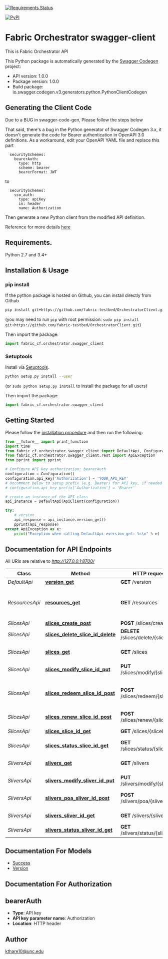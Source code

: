 [![Requirements Status](https://requires.io/github/fabric-testbed/OrchestratorClient/requirements.svg?branch=main)](https://requires.io/github/fabric-testbed/OrchestratorClient/requirements/?branch=main)

[![PyPI](https://img.shields.io/pypi/v/fabric-orchestrator-client?style=plastic)](https://pypi.org/project/fabric-orchestrator-client/)

# Fabric Orchestrator swagger-client
This is Fabric Orchestrator API

This Python package is automatically generated by the [Swagger Codegen](https://github.com/swagger-api/swagger-codegen) project:

- API version: 1.0.0
- Package version: 1.0.0
- Build package: io.swagger.codegen.v3.generators.python.PythonClientCodegen

## Generating the Client Code
Due to a BUG in swagger-code-gen, Please follow the steps below

That said, there's a bug in the Python generator of Swagger Codegen 3.x, it doesn't generate the code for Bearer authentication in OpenAPI 3.0 definitions. 
As a workaround, edit your OpenAPI YAML file and replace this part

```
  securitySchemes:
    bearerAuth:     
      type: http
      scheme: bearer
      bearerFormat: JWT  
```

to

```
  securitySchemes:
    sso_auth:
      type: apiKey
      in: header
      name: Authorization
```
Then generate a new Python client from the modified API definition.


Reference for more details [here](https://stackoverflow.com/questions/57920052/how-to-set-the-bearer-token-in-the-python-api-client-generated-by-swagger-codege)

## Requirements.

Python 2.7 and 3.4+

## Installation & Usage
### pip install

If the python package is hosted on Github, you can install directly from Github

```sh
pip install git+https://github.com/fabric-testbed/OrchestratorClient.git
```
(you may need to run `pip` with root permission: `sudo pip install git+https://github.com/fabric-testbed/OrchestratorClient.git`)

Then import the package:
```python
import fabric_cf.orchestrator.swagger_client 
```

### Setuptools

Install via [Setuptools](http://pypi.python.org/pypi/setuptools).

```sh
python setup.py install --user
```
(or `sudo python setup.py install` to install the package for all users)

Then import the package:
```python
import fabric_cf.orchestrator.swagger_client
```

## Getting Started

Please follow the [installation procedure](#installation--usage) and then run the following:

```python
from __future__ import print_function
import time
from fabric_cf.orchestrator.swagger_client import DefaultApi, Configuration, ApiClient
from fabric_cf.orchestrator.swagger_client.rest import ApiException
from pprint import pprint

# Configure API key authorization: bearerAuth
configuration = Configuration()
configuration.api_key['Authorization'] = 'YOUR_API_KEY'
# Uncomment below to setup prefix (e.g. Bearer) for API key, if needed
# configuration.api_key_prefix['Authorization'] = 'Bearer'

# create an instance of the API class
api_instance = DefaultApi(ApiClient(configuration))

try:
    # version
    api_response = api_instance.version_get()
    pprint(api_response)
except ApiException as e:
    print("Exception when calling DefaultApi->version_get: %s\n" % e)
```

## Documentation for API Endpoints

All URIs are relative to *http://127.0.0.1:8700/*

Class | Method | HTTP request | Description
------------ | ------------- | ------------- | -------------
*DefaultApi* | [**version_get**](docs/DefaultApi.md#version_get) | **GET** /version | version
*ResourcesApi* | [**resources_get**](docs/ResourcesApi.md#resources_get) | **GET** /resources | Retrieve a listing and description of available resources
*SlicesApi* | [**slices_create_post**](docs/SlicesApi.md#slices_create_post) | **POST** /slices/create | Create slice
*SlicesApi* | [**slices_delete_slice_id_delete**](docs/SlicesApi.md#slices_delete_slice_id_delete) | **DELETE** /slices/delete/{sliceID} | Delete slice.
*SlicesApi* | [**slices_get**](docs/SlicesApi.md#slices_get) | **GET** /slices | Retrieve a listing of user slices
*SlicesApi* | [**slices_modify_slice_id_put**](docs/SlicesApi.md#slices_modify_slice_id_put) | **PUT** /slices/modify/{sliceID} | Modify slice
*SlicesApi* | [**slices_redeem_slice_id_post**](docs/SlicesApi.md#slices_redeem_slice_id_post) | **POST** /slices/redeem/{sliceID} | Redeem resources reserved via Create API
*SlicesApi* | [**slices_renew_slice_id_post**](docs/SlicesApi.md#slices_renew_slice_id_post) | **POST** /slices/renew/{sliceID} | Renew slice
*SlicesApi* | [**slices_slice_id_get**](docs/SlicesApi.md#slices_slice_id_get) | **GET** /slices/{sliceID} | slice properties
*SlicesApi* | [**slices_status_slice_id_get**](docs/SlicesApi.md#slices_status_slice_id_get) | **GET** /slices/status/{sliceID} | slice status
*SliversApi* | [**slivers_get**](docs/SliversApi.md#slivers_get) | **GET** /slivers | Retrieve a listing of user slivers
*SliversApi* | [**slivers_modify_sliver_id_put**](docs/SliversApi.md#slivers_modify_sliver_id_put) | **PUT** /slivers/modify/{sliverID} | Modify sliver
*SliversApi* | [**slivers_poa_sliver_id_post**](docs/SliversApi.md#slivers_poa_sliver_id_post) | **POST** /slivers/poa/{sliverID} | Perform Operational Action
*SliversApi* | [**slivers_sliver_id_get**](docs/SliversApi.md#slivers_sliver_id_get) | **GET** /slivers/{sliverID} | slivers properties
*SliversApi* | [**slivers_status_sliver_id_get**](docs/SliversApi.md#slivers_status_sliver_id_get) | **GET** /slivers/status/{sliverID} | slivers status

## Documentation For Models

 - [Success](docs/Success.md)
 - [Version](docs/Version.md)

## Documentation For Authorization


## bearerAuth

- **Type**: API key
- **API key parameter name**: Authorization
- **Location**: HTTP header


## Author

kthare10@unc.edu
